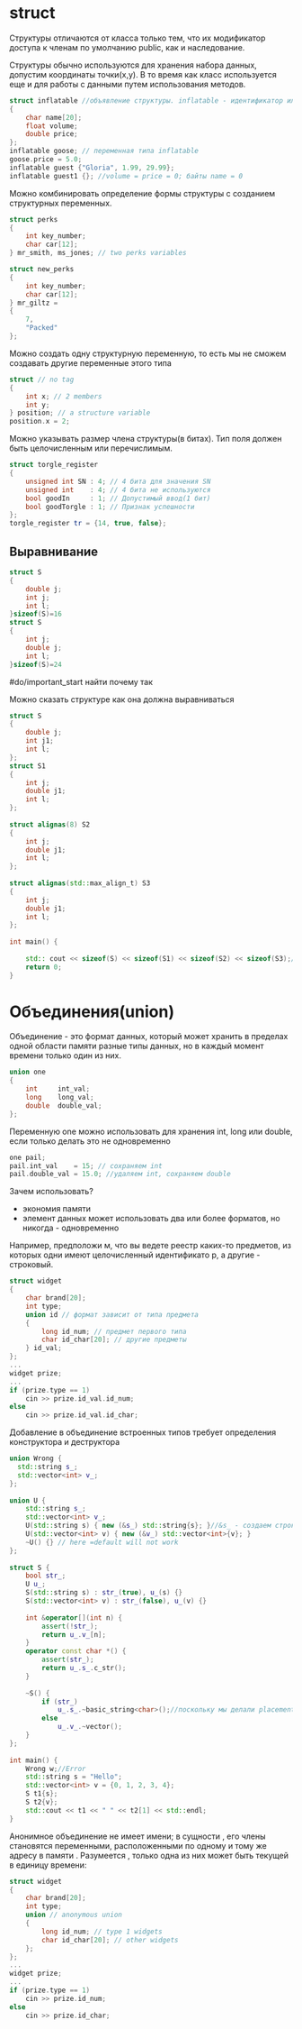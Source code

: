 # struct
Структуры отличаются от класса только тем, что их модификатор доступа к членам по умолчанию public, как и наследование. 

Структуры обычно используются для хранения набора данных, допустим координаты точки(x,y). В то время как класс используется еще и для работы с данными путем использования методов.

```cpp
struct inflatable //объявление структуры. inflatable - идентификатор или дескриптор
{
	char name[20];
	float volume;
	double price;
};
inflatable goose; // переменная типа inflatable
goose.price = 5.0;
inflatable guest {"Gloria", 1.99, 29.99};
inflatable guest1 {}; //volume = price = 0; байты name = 0
```

Можно комбинировать определение формы структуры с созданием структурных переменных.

```cpp
struct perks
{
	int key_number;
	char car[12];
} mr_smith, ms_jones; // two perks variables

struct new_perks
{
	int key_number;
	char car[12];
} mr_giltz =
{
	7,
	"Packed"
};
```

Можно создать одну структурную переменную, то есть мы не сможем создавать другие переменные этого типа

```cpp
struct // no tag
{
	int x; // 2 members
	int y;
} position; // a structure variable
position.x = 2;
```

Можно указывать размер члена структуры(в битах). Тип поля должен быть целочисленным или перечислимым.

```cpp
struct torgle_register
{
	unsigned int SN : 4; // 4 бита для значения SN
	unsigned int 	: 4; // 4 бита не используются
	bool goodIn		: 1; // Допустимый ввод(1 бит)
	bool goodTorgle	: 1; // Признак успешности
};
torgle_register tr = {14, true, false};
```

## Выравнивание
```cpp
struct S
{
	double j;
	int j;
	int l;
}sizeof(S)=16
struct S
{
	int j;
	double j;
	int l;
}sizeof(S)=24
```
#do/important_start найти почему так

Можно сказать структуре как она должна выравниваться

```cpp
struct S  
{  
    double j;  
    int j1;  
    int l;  
};  
struct S1  
{  
    int j;  
    double j1;  
    int l;  
};  
  
struct alignas(8) S2  
{  
    int j;  
    double j1;  
    int l;  
};  
  
struct alignas(std::max_align_t) S3  
{  
    int j;  
    double j1;  
    int l;  
};  
  
int main() {  
  
    std:: cout << sizeof(S) << sizeof(S1) << sizeof(S2) << sizeof(S3);//16242432  
    return 0;  
}
```

# Объединения(union)
Объединение - это формат данных, который может хранить в пределах одной области памяти разные типы данных, но в каждый момент времени только один из них.

```cpp
union one
{
	int 	int_val;
	long   	long_val;
	double 	double_val;
};
```

Переменную one можно использовать для хранения int, long или double, если только делать это не одновременно

```cpp
one pail;
pail.int_val 	= 15; // сохраняем int
pail.double_val = 15.0; //удаляем int, сохраняем double
```

Зачем использовать?

* экономия памяти
* элемент данных может использовать два или более форматов, но никогда - одновременно

Например, предположи м, что вы ведете реестр каких-то предметов, из которых одни имеют целочисленный идентификато р, а другие - строковый.

```cpp
struct widget
{
	char brand[20];
	int type;
	union id // формат зависит от типа предмета
	{
		long id_num; // предмет первого типа
		char id_char[20]; // другие предметы
	} id_val;
};
...
widget prize;
...
if (prize.type == 1)
	cin >> prize.id_val.id_num;
else
	cin >> prize.id_val.id_char;
```

Добавление в объединение встроенных типов требует определения конструктора и деструктора

```cpp
union Wrong {  
  std::string s_;  
  std::vector<int> v_;  
};  
  
union U {  
    std::string s_;  
    std::vector<int> v_;  
    U(std::string s) { new (&s_) std::string{s}; }//&s_ - создаем строку на месте памяти s_
    U(std::vector<int> v) { new (&v_) std::vector<int>{v}; }  
    ~U() {} // here =default will not work  
};  
  
struct S {  
    bool str_;  
    U u_;  
    S(std::string s) : str_(true), u_(s) {}  
    S(std::vector<int> v) : str_(false), u_(v) {}  
  
    int &operator[](int n) {  
        assert(!str_);  
        return u_.v_[n];  
    }  
    operator const char *() {  
        assert(str_);  
        return u_.s_.c_str();  
    }  
  
    ~S() {  
        if (str_)  
            u_.s_.~basic_string<char>();//поскольку мы делали placement new, сам должны удалить
        else  
            u_.v_.~vector();  
    }  
};  
  
int main() {  
    Wrong w;//Error  
    std::string s = "Hello";  
    std::vector<int> v = {0, 1, 2, 3, 4};  
    S t1{s};  
    S t2{v};  
    std::cout << t1 << " " << t2[1] << std::endl;  
}
```

Анонимное объединение не имеет имени; в сущности , его члены становятся переменными, расположенными по одному и тому же адресу в памяти . Разумеется , только одна из них может быть текущей в единицу времени:

```cpp
struct widget
{
	char brand[20];
	int type;
	union // anonymous union
	{
		long id_num; // type 1 widgets
		char id_char[20]; // other widgets
	};
};
...
widget prize;
...
if (prize.type == 1)
	cin >> prize.id_num;
else
	cin >> prize.id_char;
```